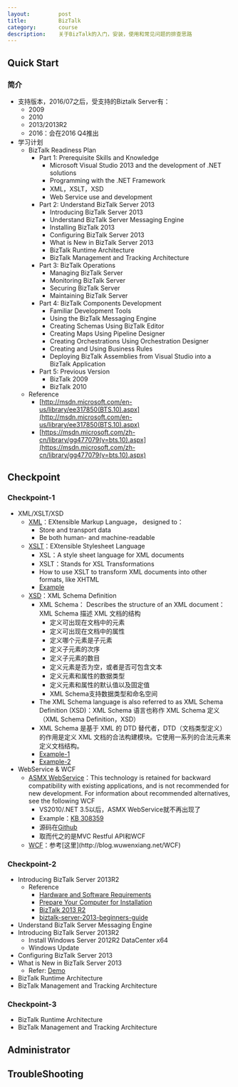 ```yaml
---
layout:         post
title:          BizTalk
category:       course
description:    关于BizTalk的入门，安装，使用和常见问题的排查思路
---
```


## Quick Start

### 简介
- 支持版本，2016/07之后，受支持的Biztalk Server有：	
	- 2009
	- 2010
	- 2013/2013R2
	- 2016：会在2016 Q4推出
- 学习计划
	- BizTalk Readiness Plan  
		- Part 1: Prerequisite Skills and Knowledge 
			- Microsoft Visual Studio 2013 and the development of .NET solutions 
			- Programming with the .NET Framework 
			- XML，XSLT，XSD
			- Web Service use and development 
		- Part 2: Understand BizTalk Server 2013
			- Introducing BizTalk Server 2013
			- Understand BizTalk Server Messaging Engine
			- Installing BizTalk 2013
			- Configuring BizTalk Server 2013
			- What is New in BizTalk Server 2013
			- BizTalk Runtime Architecture
			- BizTalk Management and Tracking Architecture
		- Part 3: BizTalk Operations
			- Managing BizTalk Server
			- Monitoring BizTalk Server
			- Securing BizTalk Server
			- Maintaining BizTalk Server 
		- Part 4: BizTalk Components Development
			- Familiar Development Tools
			- Using the BizTalk Messaging Engine
			- Creating Schemas Using BizTalk Editor
			- Creating Maps Using Pipeline Designer
			- Creating Orchestrations Using Orchestration Designer
			- Creating and Using Business Rules
			- Deploying BizTalk Assemblies from Visual Studio into a BizTalk Application
		- Part 5: Previous Version
			- BizTalk 2009
			- BizTalk 2010 
	- Reference
		- [http://msdn.microsoft.com/en-us/library/ee317850(BTS.10).aspx](http://msdn.microsoft.com/en-us/library/ee317850(BTS.10).aspx)
		- [https://msdn.microsoft.com/zh-cn/library/gg477079(v=bts.10).aspx](https://msdn.microsoft.com/zh-cn/library/gg477079(v=bts.10).aspx)

## Checkpoint

### Checkpoint-1
- XML/XSLT/XSD
	- [XML](http://www.w3schools.com/xml/)：EXtensible Markup Language， designed to：
		- Store and transport data
		- Be both human- and machine-readable
	- [XSLT](http://www.w3schools.com/xsl/)：EXtensible Stylesheet Language
		- XSL：A style sheet language for XML documents
		- XSLT：Stands for XSL Transformations
		- How to use XSLT to transform XML documents into other formats, like XHTML
		- [Example](http://www.w3schools.com/xsl/tryxslt.asp?xmlfile=cdcatalog&xsltfile=cdcatalog)
	- [XSD](http://www.w3schools.com/Xml/schema_intro.asp)：XML Schema Definition
		- XML Schema： Describes the structure of an XML document：XML Schema 描述 XML 文档的结构
			- 定义可出现在文档中的元素
			- 定义可出现在文档中的属性
			- 定义哪个元素是子元素
			- 定义子元素的次序
			- 定义子元素的数目
			- 定义元素是否为空，或者是否可包含文本
			- 定义元素和属性的数据类型
			- 定义元素和属性的默认值以及固定值
			- XML Schema支持数据类型和命名空间
		- The XML Schema language is also referred to as XML Schema Definition (XSD)：XML Schema 语言也称作 XML Schema 定义（XML Schema Definition，XSD）
		- XML Schema 是基于 XML 的 DTD 替代者，DTD（文档类型定义）的作用是定义 XML 文档的合法构建模块。它使用一系列的合法元素来定义文档结构。
		- [Example-1](http://www.w3school.com.cn/schema/schema_example.asp)
		- [Example-2](http://www.w3school.com.cn/schema/schema_howto.asp)
- WebService & WCF
	- [ASMX WebService](https://msdn.microsoft.com/en-us/library/yzbxwf53(v=vs.120).aspx)：This technology is retained for backward compatibility with existing applications, and is not recommended for new development. For information about recommended alternatives, see the following WCF
		- VS2010/.NET 3.5以后，ASMX WebService就不再出现了
		- Example：[KB 308359](https://support.microsoft.com/en-us/kb/308359)
		- 源码在[Github](https://github.com/wu-wenxiang/hubWarehouse/tree/master/program/C%23/WebService/DemoSoap)
		- 取而代之的是MVC Restful API和WCF
	- [WCF](https://msdn.microsoft.com/en-us/library/bb907578(v=vs.120).aspx)：参考[这里](http://blog.wuwenxiang.net/WCF)

### Checkpoint-2
- Introducing BizTalk Server 2013R2
	- Reference
		- [Hardware and Software Requirements](https://msdn.microsoft.com/en-us/library/jj248697.aspx)
		- [Prepare Your Computer for Installation](https://msdn.microsoft.com/en-us/library/jj248684.aspx)
		- [BizTalk 2013 R2](https://msdn.microsoft.com/en-us/library/jj248681.aspx)
		- [biztalk-server-2013-beginners-guide](http://social.technet.microsoft.com/wiki/contents/articles/17398.biztalk-server-2013-beginners-guide.aspx)
- Understand BizTalk Server Messaging Engine
- Introducing BizTalk Server 2013R2
	- Install Windows Server 2012R2 DataCenter x64
	- Windows Update
- Configuring BizTalk Server 2013
- What is New in BizTalk Server 2013
	- Refer: [Demo](https://social.technet.microsoft.com/wiki/contents/articles/29719.biztalk-server-2013-r2-json-support-and-integration-with-cloud-api-s.aspx)
- BizTalk Runtime Architecture
- BizTalk Management and Tracking Architecture

### Checkpoint-3
- BizTalk Runtime Architecture
- BizTalk Management and Tracking Architecture

## Administrator

## TroubleShooting